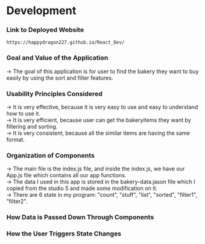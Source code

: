
# Development

### Link to Deployed Website
`https://happydragon227.github.io/React_Dev/`

### Goal and Value of the Application
-> The goal of this application is for user to find the bakery they want to buy easily by using the sort and filter features.

### Usability Principles Considered
-> It is very effective, because it is very easy to use and easy to understand how to use it. \
-> It is very efficient, because user can get the bakeryitems they want by filtering and sorting. \
-> It is very consistent, because all the similar items are having the same format. 

### Organization of Components
-> The main file is the index.js file, and inside the index.js, we have our App.js file which contains all our app functions. \
-> The data I used in this app is stored in the bakery-data.jason file which I copied from the studio 5 and made some modification on it. \
-> There are 6 state in my program: "count", "stuff", "list", "sorted", "filter1", "filter2".

### How Data is Passed Down Through Components


### How the User Triggers State Changes




